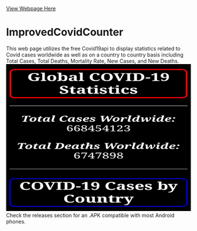 <a href="https://jrh89.github.io/ImprovedCovidCounter">View Webpage Here</a>
# ImprovedCovidCounter
This web page utilizes the free Covid19api to display statistics related to Covid cases worldwide as well as on a country to country basis including Total Cases, Total Deaths, Mortality Rate, New Cases, and New Deaths.
<Img SRC="Screenshot_20230201-091943-924.png" width=600 height=400><br>
Check the releases section for an .APK compatible with most Android phones.
